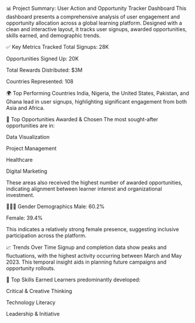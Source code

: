 📊 Project Summary: User Action and Opportunity Tracker Dashboard
This dashboard presents a comprehensive analysis of user engagement and opportunity allocation across a global learning platform. Designed with a clean and interactive layout, it tracks user signups, awarded opportunities, skills earned, and demographic trends.

✅ Key Metrics Tracked
Total Signups: 28K

Opportunities Signed Up: 20K

Total Rewards Distributed: $3M

Countries Represented: 108

🌍 Top Performing Countries
India, Nigeria, the United States, Pakistan, and Ghana lead in user signups, highlighting significant engagement from both Asia and Africa.

🧠 Top Opportunities Awarded & Chosen
The most sought-after opportunities are in:

Data Visualization

Project Management

Healthcare

Digital Marketing

These areas also received the highest number of awarded opportunities, indicating alignment between learner interest and organizational investment.

🧑‍🤝‍🧑 Gender Demographics
Male: 60.2%

Female: 39.4%

This indicates a relatively strong female presence, suggesting inclusive participation across the platform.

📈 Trends Over Time
Signup and completion data show peaks and fluctuations, with the highest activity occurring between March and May 2023. This temporal insight aids in planning future campaigns and opportunity rollouts.

🧩 Top Skills Earned
Learners predominantly developed:

Critical & Creative Thinking

Technology Literacy

Leadership & Initiative
